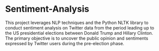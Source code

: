 # Sentiment-Analysis
This project leverages NLP techniques and the Python NLTK library to conduct sentiment analysis on Twitter data from the period leading up to the US presidential elections between Donald Trump and Hillary Clinton. The primary objective is to uncover the public opinion and sentiments expressed by Twitter users during the pre-election phase.
